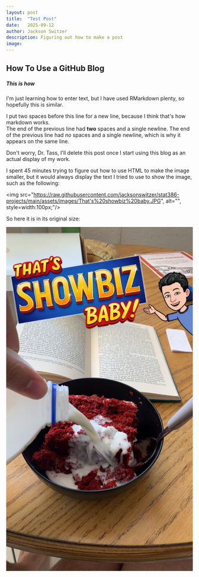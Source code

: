 ```yaml
---
layout: post
title:  "Test Post"
date:   2025-09-12
author: Jackson Switzer
description: Figuring out how to make a post
image:
---
```


## How To Use a GitHub Blog

##### This is how

I'm just learning how to enter text, but I have used RMarkdown plenty, so hopefully this is similar.

I put two spaces before this line for a new line, because I think that's how markdown works.  
The end of the previous line had **two** spaces and a single newline.
The end of the previous line had *no* spaces and a single newline, which is why it appears on the same line.

Don't worry, Dr. Tass, I'll delete this post once I start using this blog as an actual display of my work.

I spent 45 minutes trying to figure out how to use HTML to make the image smaller, but it would always display the text I tried to use to show the image, such as the following:

<img src="https://raw.githubusercontent.com/jacksonswitzer/stat386-projects/main/assets/images/That's%20showbiz%20baby.JPG", alt="", style=width:100px;"/>

So here it is in its original size:

![Figure](https://raw.githubusercontent.com/jacksonswitzer/stat386-projects/main/assets/images/That's%20showbiz%20baby.JPG)
